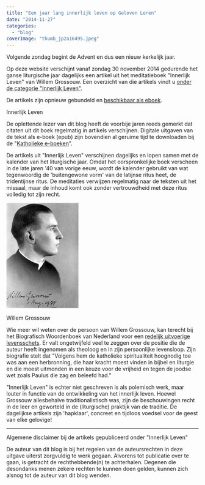 ```yaml
---
title: "Een jaar lang innerlijk leven op Geloven Leren"
date: "2014-11-27"
categories: 
  - "blog"
coverImage: "thumb_jp2a16495.jpeg"
---
```


Volgende zondag begint de Advent en dus een nieuw kerkelijk jaar.

Op deze website verschijnt vanaf zondag 30 november 2014 gedurende het ganse liturgische jaar dagelijks een artikel uit het meditatieboek "Innerlijk Leven" van Willem Grossouw. Een overzicht van die artikels vindt u [onder de categorie "Innerlijk Leven"](/categories/innerlijk-leven/).

De artikels zijn opnieuw gebundeld en [beschikbaar als eboek](/portfolio/innerlijk-leven/).

Innerlijk Leven

De oplettende lezer van dit blog heeft de voorbije jaren reeds gemerkt dat citaten uit dit boek regelmatig in artikels verschijnen. Digitale uitgaven van de tekst als e-boek (epub) zijn bovendien al geruime tijd te downloaden bij de "[Katholieke e-boeken](/page/e-boeken/ "Katholieke e-boeken")".

De artikels uit "Innerlijk Leven" verschijnen dagelijks en lopen samen met de kalender van het liturgische jaar. Omdat het oorspronkelijke boek verscheen in de late jaren '40 van vorige eeuw, wordt de kalender gebruikt van wat tegenwoordig de 'buitengewone vorm' van de latijnse ritus heet, de tridentijnse ritus. De meditaties verwijzen regelmatig naar de teksten uit het missaal, maar de inhoud komt ook zonder vertrouwdheid met deze ritus volledig tot zijn recht.

[![Willem Grossouw](images/thumb_jp2a16495.jpeg)](http://resources.huygens.knaw.nl/bwn/BWN/lemmata/bwn5/grossouw)

Willem Grossouw

Wie meer wil weten over de persoon van Willem Grossouw, kan terecht bij het Biografisch Woordenboek van Nederland voor een [redelijk uitvoerige levensschets](http://resources.huygens.knaw.nl/bwn/BWN/lemmata/bwn5/grossouw "Willem Grossouw"). Er valt ongetwijfeld veel te zeggen over de positie die de auteur heeft ingenomen als theoloog en in zijn persoonlijke levensloop. Zijn biografie stelt dat "Volgens hem de katholieke spiritualiteit hoognodig toe was aan een herbronning, die haar kracht moest vinden in bijbel en liturgie en die moest uitmonden in een keuze voor de vrijheid en tegen de joodse wet zoals Paulus die zag en beleefd had."

"Innerlijk Leven" is echter niet geschreven is als polemisch werk, maar louter in functie van de ontwikkeling van het innerlijk leven. Hoewel Grossouw allesbehalve traditionalistisch was, zijn de beschouwingen recht in de leer en geworteld in de (liturgische) praktijk van de traditie. De dagelijkse artikels zijn 'hapklaar', concreet en tijdloos voedsel voor de geest van elke gelovige!

* * *

Algemene disclaimer bij de artikels gepubliceerd onder "Innerlijk Leven"

De auteur van dit blog is bij het regelen van de auteursrechten in deze uitgave uiterst zorgvuldig te werk gegaan. Alvorens tot publicatie over te gaan, is getracht de rechthebbende(n) te achterhalen. Degenen die desondanks menen zekere rechten te kunnen doen gelden, kunnen zich alsnog tot de auteur van dit blog wenden.


